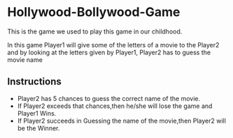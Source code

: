 # Hollywood-Bollywood-Game
This is the game we used to play this game in our childhood.

In this game Player1 will give some of the letters of a movie to the Player2 and by looking at the letters given by Player1, Player2 has to guess the movie name 

## Instructions 

* Player2 has 5 chances to guess the correct name of the movie.
* If Player2 exceeds that chances,then he/she will lose the game and Player1 Wins.
* If Player2 succeeds in Guessing the name of the movie,then Player2 will be the Winner.
